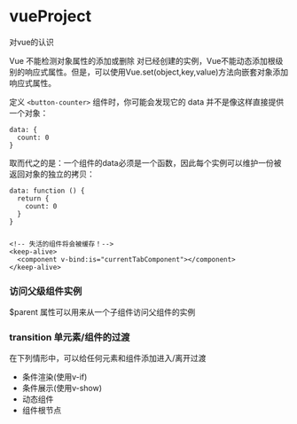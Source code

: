 # vueProject
对vue的认识

Vue 不能检测对象属性的添加或删除
对已经创建的实例，Vue不能动态添加根级别的响应式属性。但是，可以使用Vue.set(object,key,value)方法向嵌套对象添加响应式属性。


定义 `<button-counter>` 组件时，你可能会发现它的 data 并不是像这样直接提供一个对象：
```
data: {
  count: 0
}
```
取而代之的是：一个组件的data必须是一个函数，因此每个实例可以维护一份被返回对象的独立的拷贝：
```
data: function () {
  return {
    count: 0
  }
}
```

### <keep-alive>
```
<!-- 失活的组件将会被缓存！-->
<keep-alive>
  <component v-bind:is="currentTabComponent"></component>
</keep-alive>
```

### 访问父级组件实例
$parent 属性可以用来从一个子组件访问父组件的实例

### transition 单元素/组件的过渡

在下列情形中，可以给任何元素和组件添加进入/离开过渡
* 条件渲染(使用v-if)
* 条件展示(使用v-show)
* 动态组件
* 组件根节点
